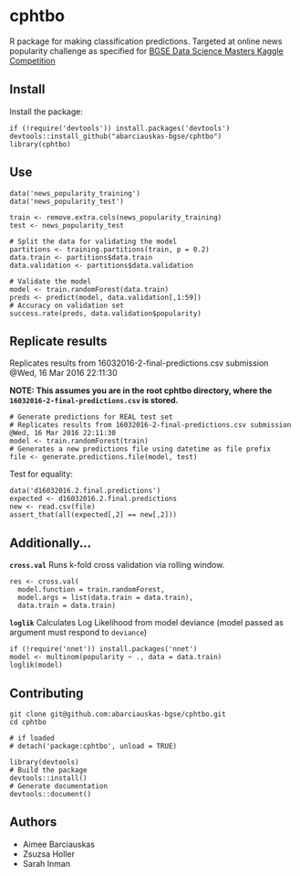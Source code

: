 # cphtbo

R package for making classification predictions. Targeted at online news popularity challenge as specified for [BGSE Data Science Masters Kaggle Competition](https://inclass.kaggle.com/c/predicting-online-news-popularity)

## Install

Install the package:

```{r}
if (!require('devtools')) install.packages('devtools')
devtools::install_github("abarciauskas-bgse/cphtbo")
library(cphtbo)
```

## Use

```{r}
data('news_popularity_training')
data('news_popularity_test')

train <- remove.extra.cols(news_popularity_training)
test <- news_popularity_test

# Split the data for validating the model
partitions <- training.partitions(train, p = 0.2)
data.train <- partitions$data.train
data.validation <- partitions$data.validation

# Validate the model
model <- train.randomForest(data.train)
preds <- predict(model, data.validation[,1:59])
# Accuracy on validation set
success.rate(preds, data.validation$popularity)
```

## Replicate results

Replicates results from 16032016-2-final-predictions.csv submission @Wed, 16 Mar 2016 22:11:30

**NOTE: This assumes you are in the root cphtbo directory, where the `16032016-2-final-predictions.csv` is stored.**

```{r}
# Generate predictions for REAL test set
# Replicates results from 16032016-2-final-predictions.csv submission @Wed, 16 Mar 2016 22:11:30
model <- train.randomForest(train)
# Generates a new predictions file using datetime as file prefix
file <- generate.predictions.file(model, test)
```

Test for equality:

```{r}
data('d16032016.2.final.predictions')
expected <- d16032016.2.final.predictions
new <- read.csv(file)
assert_that(all(expected[,2] == new[,2]))
```

## Additionally...

**`cross.val`** Runs k-fold cross validation via rolling window.

```{r}
res <- cross.val(
  model.function = train.randomForest,
  model.args = list(data.train = data.train),
  data.train = data.train)
```

**`loglik`** Calculates Log Likelihood from model deviance (model passed as argument must respond to `deviance`)

```{r}
if (!require('nnet')) install.packages('nnet')
model <- multinom(popularity ~ ., data = data.train)
loglik(model)
```

## Contributing

```{sh}
git clone git@github.com:abarciauskas-bgse/cphtbo.git
cd cphtbo
```

```{r}
# if loaded
# detach('package:cphtbo', unload = TRUE)

library(devtools)
# Build the package
devtools::install()
# Generate documentation
devtools::document()
```

## Authors

* Aimee Barciauskas
* Zsuzsa Holler
* Sarah Inman
